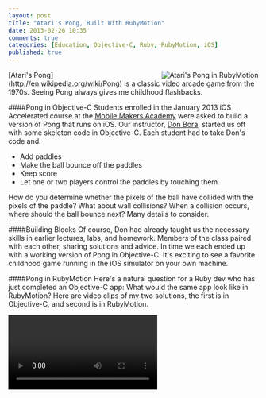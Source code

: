 ```yaml
---
layout: post
title: "Atari's Pong, Built With RubyMotion"
date: 2013-02-26 10:35
comments: true
categories: [Education, Objective-C, Ruby, RubyMotion, iOS]
published: true
---
```

<img src="/images/pong.png" width="" height="" alt="Atari's Pong in RubyMotion" title="Atari's Pong in RubyMotion" align="right">
[Atari's Pong](http://en.wikipedia.org/wiki/Pong) is a classic video arcade game from the 1970s. Seeing Pong always gives me childhood flashbacks.

####Pong in Objective-C
Students enrolled in the January 2013 iOS Accelerated course at the [Mobile Makers Academy](http://mobilemakers.co/) were asked to build a version of Pong that runs on iOS. Our instructor, [Don Bora](http://twitter.com/dbora), started us off with some skeleton code in Objective-C. Each student had to take Don's code and:

* Add paddles
* Make the ball bounce off the paddles
* Keep score
* Let one or two players control the paddles by touching them.

How do you determine whether the pixels of the ball have collided with the pixels of the paddle? What about wall collisions? When a collision occurs, where should the ball bounce next? Many details to consider. 

####Building Blocks
Of course, Don had already taught us the necessary skills in earlier lectures, labs, and homework. Members of the class paired with each other, sharing solutions and advice. In time we each ended up with a working version of Pong in Objective-C. It's exciting to see a favorite childhood game running in the iOS simulator on your own machine.

####Pong in RubyMotion
Here's a natural question for a Ruby dev who has just completed an Objective-C app: What would the same app look like in RubyMotion? Here are video clips of my two solutions, the first is in Objective-C, and second is in RubyMotion.

<video of  Objective-C version>

<video of RubyMotion version>

As expected, the two solutions behave the same. Source code is on GitHub: 

* [Pong in Objective-C](http://github.com/rayhightower/pong-oc)
* [Pong in RubyMotion](http://github.com/rayhightower/pong-rm)

####Why Play Games?
Why should a serious developer spend time writing games? I can think of a few reasons:

* Writing a game challenges our skills on many levels. In the case of Pong, we have to dust off our old physics and geometry textbooks to ensure that the ball bounces like a real ball.
* Writing a game lets us break out of our constraints. Devs who write business apps are very familiar with constraints.
* Because writing a game is fun. Get over it :-)

Of course, the most important reason was given by Captain James T. Kirk: "The more advanced the mind, the greater the need for the simplicity of play."

####Comments and Pull Requests
I am not a game developer. If you have experience developing games, and if you see anything in my code that could be done better or differently, don't be shy! You are cordially invited to submit a pull request, or you can drop a note in the comments below. Thanks!
